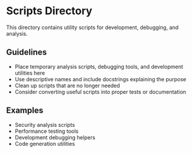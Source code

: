 # Scripts Directory

This directory contains utility scripts for development, debugging, and analysis.

## Guidelines

- Place temporary analysis scripts, debugging tools, and development utilities here
- Use descriptive names and include docstrings explaining the purpose
- Clean up scripts that are no longer needed
- Consider converting useful scripts into proper tests or documentation

## Examples

- Security analysis scripts
- Performance testing tools
- Development debugging helpers
- Code generation utilities
